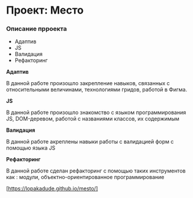 # Проект: Место

### Описание прроекта

* Адаптив
* JS
* Валидация
* Рефакторинг


**Адаптив**

В данной работе произошло закрепление навыков, связанных с относительными величинами, технологиями гридов, работой в Фигма.

**JS**

В данной работе произошло знакомство с языком программирования JS, DOM-деревом, работой с названиями классов, их содержимым

**Валидация**

В данной работе акреплены навыки работы с валидацией форм с помощью языка JS

**Рефакторинг**

В данной работе сделан рефакторинг с помощью таких инструментов как : модули, объектно-ориентированное программирование



[https://lopakadude.github.io/mesto/]